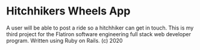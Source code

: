 # Hitchhikers Wheels App
A user will be able to post a ride so a hitchhiker can get in touch. This is my third project for the Flatiron software engineering full stack web developer program. Written using Ruby on Rails. (c) 2020

